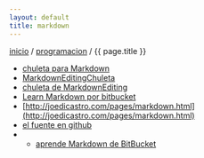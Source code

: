 ```yaml
---
layout: default
title: markdown
---
```

[inicio](index.html) / [programacion](programacion.html) /  {{ page.title }}

* [chuleta para Markdown](markdownChuleta.html)
* [MarkdownEditingChuleta](MarkdownCheatsheet.html)
* [chuleta de MarkdownEditing](MarkdownEditingChuleta.html)
* [Learn Markdown por bitbucket](https://bitbucket.org/tutorials/markdowndemo)
* [http://joedicastro.com/pages/markdown.html](http://joedicastro.com/pages/markdown.html)
* [el fuente en github](https://github.com/joedicastro/joedicastro.com/blob/master/site/source/pages/Markdown.md)
* * [aprende Markdown de BitBucket](https://bitbucket.org/tutorials/markdowndemo)




